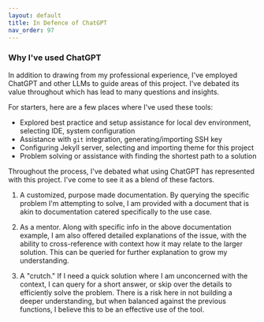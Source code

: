 ```yaml
---
layout: default
title: In Defence of ChatGPT
nav_order: 97
---
```

### Why I've used ChatGPT  

In addition to drawing from my professional experience, I've employed ChatGPT and other LLMs to guide areas of this project. I've debated its value throughout which has lead to many questions and insights.

For starters, here are a few places where I've used these tools:
- Explored best practice and setup assistance for local dev environment, selecting IDE, system configuration
- Assistance with `git` integration, generating/importing SSH key
- Configuring Jekyll server, selecting and importing theme for this project
- Problem solving or assistance with finding the shortest path to a solution

Throughout the process, I've debated what using ChatGPT has represented with this project. I've come to see it as a blend of these factors.  

1. A customized, purpose made documentation. By querying the specific problem I'm attempting to solve, I am provided with a document that is akin to documentation catered specifically to the use case.

2. As a mentor. Along with specific info in the above documentation example, I am also offered detailed explanations of the issue, with the ability to cross-reference with context how it may relate to the larger solution. This can be queried for further explanation to grow my understanding.

3. A "crutch." If I need a quick solution where I am unconcerned with the context, I can query for a short answer, or skip over the details to efficiently solve the problem. There is a risk here in not building a deeper understanding, but when balanced against the previous functions, I believe this to be an effective use of the tool.